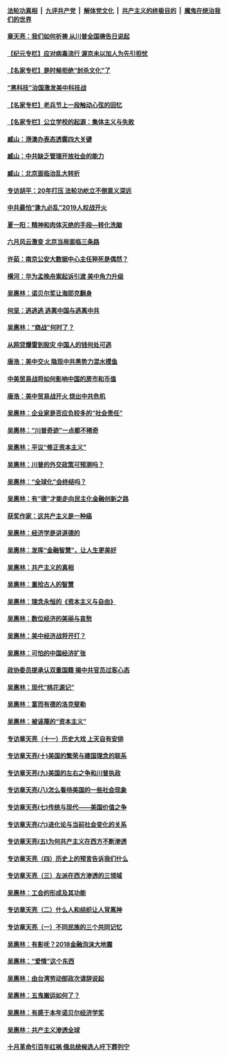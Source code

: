 ####  [法轮功真相](../../../../basic/blob/master/README.md?t=05120301) &nbsp;|&nbsp; [九评共产党](../../../../9ping.md/blob/master/README.md?t=05120301) &nbsp;|&nbsp; [解体党文化](../../../../jtdwh.md/blob/master/README.md?t=05120301)  &nbsp;|&nbsp; [共产主义的终极目的](../../../../gczydzjmd.md/blob/master/README.md?t=05120301) &nbsp;|&nbsp; [魔鬼在统治我们的世界](../../../../mgztzwmdsj.md/blob/master/README.md?t=05120301) 

#### [章天亮：我们如何祈祷 从川普全国祷告日说起](../pages/nsc423/n11944627.md?t=05120301) 

#### [【纪元专栏】应对病毒流行 渥京未以加人为先引担忧](../pages/nsc423/n11875714.md?t=05120301) 

#### [【名家专栏】是时候拒绝“封杀文化”了](../pages/nsc423/n11814093.md?t=05120301) 

#### [“黑科技”治国激发美中科技战](../pages/nsc423/n11638056.md?t=05120301) 

#### [【名家专栏】老兵节上一段触动心弦的回忆](../pages/nsc423/n11646016.md?t=05120301) 

#### [【名家专栏】公立学校的起源：集体主义与失败](../pages/nsc423/n11601833.md?t=05120301) 

#### [臧山：港澳办表态透露四大关键](../pages/nsc423/n11421628.md?t=05120301) 

#### [臧山：中共缺乏管理开放社会的能力](../pages/nsc423/n11407457.md?t=05120301) 

#### [臧山：北京面临治乱大转折](../pages/nsc423/n11406895.md?t=05120301) 

#### [专访胡平：20年打压 法轮功屹立不倒意义深远](../pages/nsc423/n11398800.md?t=05120301) 

#### [中共最怕“逢九必乱”2019人权战开火](../pages/nsc423/n11385248.md?t=05120301) 

#### [夏一阳：精神和肉体灭绝的手段—转化洗脑](../pages/nsc423/n11368250.md?t=05120301) 

#### [六月风云激变 北京当局面临三条路](../pages/nsc423/n11313668.md?t=05120301) 

#### [许茹：南京公安大数据中心主任猝死是偶然？](../pages/nsc423/n11064744.md?t=05120301) 

#### [横河：华为孟晚舟案起诉引渡 美中角力升级](../pages/nsc423/n11027230.md?t=05120301) 

#### [吴惠林：诺贝尔奖让海耶克翻身](../pages/nsc423/n10890049.md?t=05120301) 

#### [何坚：逃逃逃 逃离中国与逃离中共](../pages/nsc423/n10592891.md?t=05120301) 

#### [吴惠林：“商战”何时了？](../pages/nsc423/n10573558.md?t=05120301) 

#### [从网贷爆雷到股灾 中国人的钱何处可逃](../pages/nsc423/n10572800.md?t=05120301) 

#### [唐浩：美中交火 隐现中共黑势力混水摸鱼](../pages/nsc423/n10544040.md?t=05120301) 

#### [中美贸易战将如何影响中国的房市和币值](../pages/nsc423/n10543697.md?t=05120301) 

#### [唐浩：美中贸易战开火 烧出中共危机](../pages/nsc423/n10540126.md?t=05120301) 

#### [吴惠林：企业家是否应负较多的“社会责任”](../pages/nsc423/n10535022.md?t=05120301) 

#### [吴惠林：“川普奇迹”一点都不稀奇](../pages/nsc423/n10512808.md?t=05120301) 

#### [吴惠林：平议“修正资本主义”](../pages/nsc423/n10495724.md?t=05120301) 

#### [吴惠林：川普的外交政策可预测吗？](../pages/nsc423/n10462387.md?t=05120301) 

#### [吴惠林：“全球化”会终结吗？](../pages/nsc423/n10452838.md?t=05120301) 

#### [吴惠林：有“德”才能走向民主化金融创新之路](../pages/nsc423/n10432292.md?t=05120301) 

#### [获奖作家：这共产主义是一种癌](../pages/nsc423/n10431541.md?t=05120301) 

#### [吴惠林：经济学是讲道德的](../pages/nsc423/n10398014.md?t=05120301) 

#### [吴惠林：发挥“金融智慧”，让人生更美好](../pages/nsc423/n10375019.md?t=05120301) 

#### [吴惠林：共产主义的真相](../pages/nsc423/n10351394.md?t=05120301) 

#### [吴惠林：重拾古人的智慧](../pages/nsc423/n10337691.md?t=05120301) 

#### [吴惠林：理念永恒的《资本主义与自由》](../pages/nsc423/n10316274.md?t=05120301) 

#### [吴惠林：数位经济的美丽与哀愁](../pages/nsc423/n10292946.md?t=05120301) 

#### [吴惠林：美中经济战将开打？](../pages/nsc423/n10258825.md?t=05120301) 

#### [吴惠林：可怕的中国经济扩张](../pages/nsc423/n10219147.md?t=05120301) 

#### [政协委员提承认双重国籍 揭中共官员过客心态](../pages/nsc423/n10208809.md?t=05120301) 

#### [吴惠林：现代“桃花源记”](../pages/nsc423/n10185234.md?t=05120301) 

#### [吴惠林：富而有德的洛克斐勒](../pages/nsc423/n10142264.md?t=05120301) 

#### [吴惠林：被诬蔑的“资本主义”](../pages/nsc423/n10124816.md?t=05120301) 

#### [专访章天亮（十一）历史大戏 上天自有安排](../pages/nsc423/n10094905.md?t=05120301) 

#### [专访章天亮(十)美国的繁荣与建国理念的联系](../pages/nsc423/n10094899.md?t=05120301) 

#### [专访章天亮(九)美国的左右之争和川普执政](../pages/nsc423/n10094889.md?t=05120301) 

#### [专访章天亮(八)怎么看待美国的一些社会现象](../pages/nsc423/n10094857.md?t=05120301) 

#### [专访章天亮(七)传统与现代——美国价值之争](../pages/nsc423/n10093140.md?t=05120301) 

#### [专访章天亮(六)进化论与当前社会变化的关系](../pages/nsc423/n10092036.md?t=05120301) 

#### [专访章天亮(五)为何共产主义在西方不断渗透](../pages/nsc423/n10083620.md?t=05120301) 

#### [专访章天亮（四）历史上的预言告诉我们什么](../pages/nsc423/n10083606.md?t=05120301) 

#### [专访章天亮（三）左派在西方渗透的三领域](../pages/nsc423/n10081115.md?t=05120301) 

#### [吴惠林：工会的形成及其功能](../pages/nsc423/n10080633.md?t=05120301) 

#### [专访章天亮（二）什么人和组织让人背离神](../pages/nsc423/n10076637.md?t=05120301) 

#### [专访章天亮（一）不同民族的三个共同记忆](../pages/nsc423/n10074188.md?t=05120301) 

#### [吴惠林：有影呒？2018金融泡沫大地震](../pages/nsc423/n10040534.md?t=05120301) 

#### [吴惠林：“爱情”这个东西](../pages/nsc423/n10019423.md?t=05120301) 

#### [吴惠林：由台湾劳动部政次请辞说起](../pages/nsc423/n9979679.md?t=05120301) 

#### [吴惠林：五鬼搬运如何了？](../pages/nsc423/n9925338.md?t=05120301) 

#### [吴惠林：有感于本年诺贝尔经济学奖](../pages/nsc423/n9871883.md?t=05120301) 

#### [吴惠林：共产主义渗透全球](../pages/nsc423/n9812748.md?t=05120301) 

#### [十月革命引百年红祸 俄总统候选人吁下葬列宁](../pages/nsc423/n9810182.md?t=05120301) 

